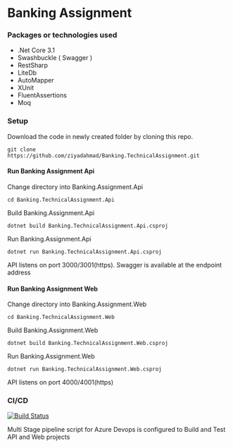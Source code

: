 # Banking Assignment

### Packages or technologies used

*  .Net Core 3.1
*  Swashbuckle ( Swagger )
*  RestSharp
*  LiteDb
*  AutoMapper
*  XUnit
*  FluentAssertions
*  Moq

### Setup
Download the code in newly created folder by cloning this repo.

```
git clone https://github.com/ziyadahmad/Banking.TechnicalAssignment.git
```

#### Run Banking Assignment Api

  Change directory into Banking.Assignment.Api
  
  ```
  cd Banking.TechnicalAssignment.Api
  ```
  
  Build Banking.Assignment.Api
  
  ```
  dotnet build Banking.TechnicalAssignment.Api.csproj
  ```
  
  Run Banking.Assignment.Api
  
  ```
  dotnet run Banking.TechnicalAssignment.Api.csproj  
  ```
  
  API listens on port 3000/3001(https). Swagger is available at the endpoint address
  
#### Run Banking Assignment Web
  
  
  Change directory into Banking.Assignment.Web
  
  ```
  cd Banking.TechnicalAssignment.Web
  ```
  
  Build Banking.Assignment.Web
  
  ```
  dotnet build Banking.TechnicalAssignment.Web.csproj
  ```
  
  Run Banking.Assignment.Web
  
  ```
  dotnet run Banking.TechnicalAssignment.Web.csproj  
  ```
  
  API listens on port 4000/4001(https)
  
### CI/CD

[![Build Status](https://dev.azure.com/ziyadahmad747/Banking.TechnicalAssignment/_apis/build/status/ziyadahmad.Banking.TechnicalAssignment?branchName=develop)](https://dev.azure.com/ziyadahmad747/Banking.TechnicalAssignment/_build/latest?definitionId=1&branchName=develop)

Multi Stage pipeline script for Azure Devops is configured to Build and Test API and Web projects